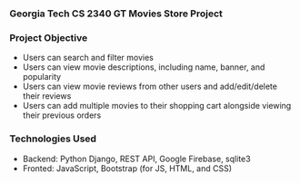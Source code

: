 ### Georgia Tech CS 2340 GT Movies Store Project

### Project Objective
* Users can search and filter movies
* Users can view movie descriptions, including name, banner, and popularity
* Users can view movie reviews from other users and add/edit/delete their reviews
* Users can add multiple movies to their shopping cart alongside viewing their previous orders

### Technologies Used
* Backend: Python Django, REST API, Google Firebase, sqlite3
* Fronted: JavaScript, Bootstrap (for JS, HTML, and CSS)
